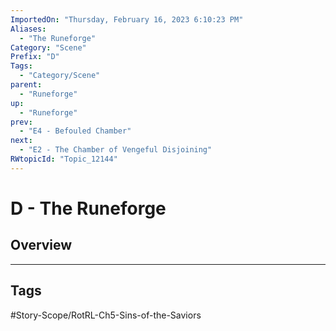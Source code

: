 ```yaml
---
ImportedOn: "Thursday, February 16, 2023 6:10:23 PM"
Aliases:
  - "The Runeforge"
Category: "Scene"
Prefix: "D"
Tags:
  - "Category/Scene"
parent:
  - "Runeforge"
up:
  - "Runeforge"
prev:
  - "E4 - Befouled Chamber"
next:
  - "E2 - The Chamber of Vengeful Disjoining"
RWtopicId: "Topic_12144"
---
```

# D - The Runeforge
## Overview

---
## Tags
#Story-Scope/RotRL-Ch5-Sins-of-the-Saviors

